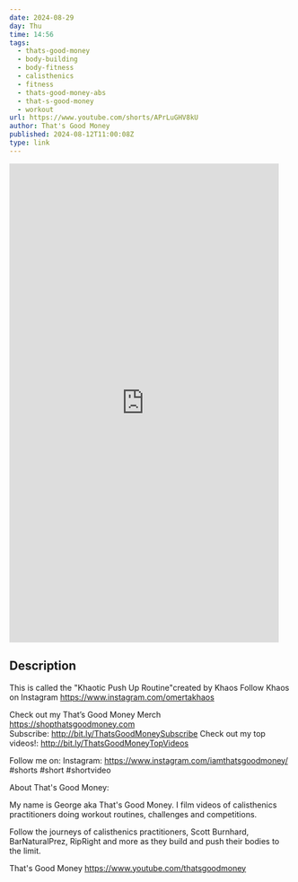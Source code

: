 ```yaml
---
date: 2024-08-29
day: Thu
time: 14:56
tags:
  - thats-good-money
  - body-building
  - body-fitness
  - calisthenics
  - fitness
  - thats-good-money-abs
  - that-s-good-money
  - workout
url: https://www.youtube.com/shorts/APrLuGHV8kU
author: That's Good Money
published: 2024-08-12T11:00:08Z
type: link
---
```


<iframe width="480" height="854" src="https://www.youtube.com/embed/APrLuGHV8kU" frameborder="0" allowfullscreen></iframe>

## Description
This is called the "Khaotic Push Up Routine"created by Khaos
Follow Khaos on Instagram 
https://www.instagram.com/omertakhaos
                 
   Check out my That’s Good Money Merch                                                                                            
   https://shopthatsgoodmoney.com                                                                                                                                   
   Subscribe: http://bit.ly/ThatsGoodMoneySubscribe
   Check out my top videos!: http://bit.ly/ThatsGoodMoneyTopVideos  

Follow me on: 
 Instagram: https://www.instagram.com/iamthatsgoodmoney/
 #shorts #short #shortvideo 


About That's Good Money: 

My name is George aka That's Good Money. I film videos of calisthenics practitioners doing workout routines, challenges and competitions.

Follow the journeys of calisthenics practitioners, Scott Burnhard, BarNaturalPrez, RipRight and more as they build and push their bodies to the limit. 

That's Good Money
https://www.youtube.com/thatsgoodmoney